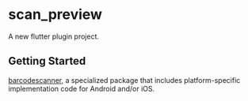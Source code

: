 # scan_preview

A new flutter plugin project.

## Getting Started

[barcodescanner](https://github.com/dm77/barcodescanner),
a specialized package that includes platform-specific implementation code for
Android and/or iOS.